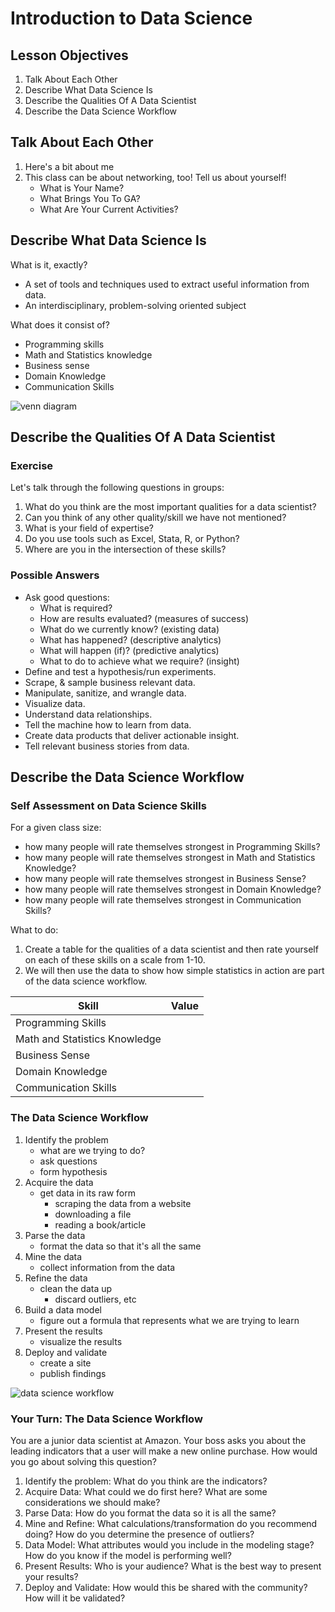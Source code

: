 # Introduction to Data Science

## Lesson Objectives

1. Talk About Each Other
1. Describe What Data Science Is
1. Describe the Qualities Of A Data Scientist
1. Describe the Data Science Workflow

## Talk About Each Other

1. Here's a bit about me
1. This class can be about networking, too!  Tell us about yourself!
    - What is Your Name?
    - What Brings You To GA?
    - What Are Your Current Activities?

## Describe What Data Science Is

What is it, exactly?

- A set of tools and techniques used to extract useful information from data.
- An interdisciplinary, problem-solving oriented subject

What does it consist of?

- Programming skills
- Math and Statistics knowledge
- Business sense
- Domain Knowledge
- Communication Skills

![venn diagram](https://static1.squarespace.com/static/5150aec6e4b0e340ec52710a/t/51525c33e4b0b3e0d10f77ab/1364352052403/Data_Science_VD.png)

## Describe the Qualities Of A Data Scientist

### Exercise

Let's talk through the following questions in groups:

1. What do you think are the most important qualities for a data scientist?
2. Can you think of any other quality/skill we have not mentioned?
3. What is your field of expertise?
4. Do you use tools such as Excel, Stata, R, or Python?
5. Where are you in the intersection of these skills?

### Possible Answers

- Ask good questions:
    - What is required?
    - How are results evaluated? (measures of success)
    - What do we currently know? (existing data)
    - What has happened? (descriptive analytics)
    - What will happen (if)? (predictive analytics)
    - What to do to achieve what we require? (insight)
- Define and test a hypothesis/run experiments.
- Scrape, & sample business relevant data.
- Manipulate, sanitize, and wrangle data.
- Visualize data.
- Understand data relationships.
- Tell the machine how to learn from data.
- Create data products that deliver actionable insight.
- Tell relevant business stories from data.

## Describe the Data Science Workflow

### Self Assessment on Data Science Skills

For a given class size:

- how many people will rate themselves strongest in Programming Skills?
- how many people will rate themselves strongest in Math and Statistics Knowledge?
- how many people will rate themselves strongest in Business Sense?
- how many people will rate themselves strongest in Domain Knowledge?
- how many people will rate themselves strongest in Communication Skills?

What to do:

1. Create a table for the qualities of a data scientist and then rate yourself on each of these skills on a scale from 1-10.
1. We will then use the data to show how simple statistics in action are part of the data science workflow.

| Skill | Value |
| --- | --- |
| Programming Skills |  |
| Math and Statistics Knowledge  |  |
| Business Sense |  |
| Domain Knowledge |  |
| Communication Skills |  |

### The Data Science Workflow

1. Identify the problem
    - what are we trying to do?
    - ask questions
    - form hypothesis
1. Acquire the data
    - get data in its raw form
        - scraping the data from a website
        - downloading a file
        - reading a book/article
1. Parse the data
    - format the data so that it's all the same
1. Mine the data
    - collect information from the data
1. Refine the data
    - clean the data up
        - discard outliers, etc
1. Build a data model
    - figure out a formula that represents what we are trying to learn
1. Present the results
    - visualize the results
1. Deploy and validate
    - create a site
    - publish findings

![data science workflow](https://raw.githubusercontent.com/generalassembly-studio/data-science-101-cwe-materials/master/curriculum/02-materials/code/data-science-workflow-example.jpg)


### Your Turn: The Data Science Workflow

You are a junior data scientist at Amazon. Your boss asks you about the leading indicators that a user will make a new online purchase. How would you go about solving this question?

1. Identify the problem: What do you think are the indicators?
1. Acquire Data: What could we do first here? What are some considerations we should make?
1. Parse Data: How do you format the data so it is all the same?
1. Mine and Refine: What calculations/transformation do you recommend doing? How do you determine the presence of outliers?
1. Data Model: What attributes would you include in the modeling stage? How do you know if the model is performing well?
1. Present Results: Who is your audience? What is the best way to present your results?
1. Deploy and Validate: How would this be shared with the community?  How will it be validated?
